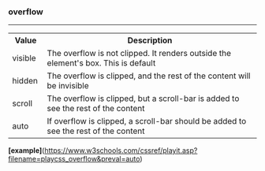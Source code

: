 ### overflow
---

<div class="w3-responsive">
<table class="w3-table-all notranslate">
  <tbody><tr>
    <th style="width:14%">Value</th>
    <th>Description</th>
  </tr>
  <tr>
    <td>visible</td>
    <td>The overflow is not clipped. It renders outside the element's box. This is default</td>
  </tr>
  <tr>
    <td>hidden</td>
    <td>The overflow is clipped, and the rest of the content&nbsp;will be invisible</td>
  </tr>
  <tr>
    <td>scroll</td>
    <td>The overflow is clipped, but a scroll-bar is added to see the rest of the content</td>
  </tr>
  <tr>
    <td>auto</td>
    <td>If overflow is clipped, a
      scroll-bar should be added to see the rest of the content</td>
  </tr>
  
</tbody></table>
</div>

**[example]**(https://www.w3schools.com/cssref/playit.asp?filename=playcss_overflow&preval=auto)

